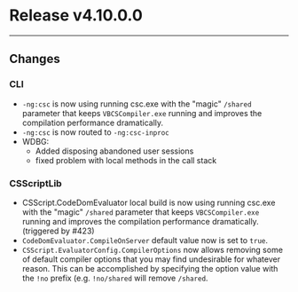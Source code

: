 # Release v4.10.0.0

---

## Changes

### CLI
  - `-ng:csc` is now using running csc.exe with the "magic" `/shared` parameter that keeps `VBCSCompiler.exe` running and improves the compilation performance dramatically.
  - `-ng:csc` is now routed to `-ng:csc-inproc`
  - WDBG: 
    - Added disposing abandoned user sessions
    - fixed problem with local methods in the call stack

### CSScriptLib
- CSScript.CodeDomEvaluator local build is now using running csc.exe with the "magic" `/shared` parameter that keeps `VBCSCompiler.exe` running and improves the compilation performance dramatically.(triggered by #423)
- `CodeDomEvaluator.CompileOnServer` default value now is set to `true`.
- `CSScript.EvaluatorConfig.CompilerOptions` now allows removing some of default compiler options that you may find undesirable for whatever reason. This can be accomplished by specifying the option value with the `!no` prefix (e.g. `!no/shared` will remove `/shared`.